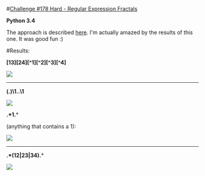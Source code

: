 #[Challenge #178 Hard - Regular Expression Fractals](http://www.reddit.com/r/dailyprogrammer/comments/2fkh8u/9052014_challenge_178_hard_regular_expression/)

**Python 3.4**

The approach is described [here](https://imgur.com/a/QWMGi). I'm actually amazed by the results of this one. It was good fun :)

#Results:

**\[13\]\[24\]\[\^1\]\[\^2\]\[\^3\]\[\^4\]**

![](https://i.imgur.com/QwyLu6G.png)

***

**(.)\1..\1**

![](https://i.imgur.com/KRPDtla.png)

**.\*1.***

(anything that contains a 1):

![](https://i.imgur.com/1yrYlrt.png)

***

**.\*(12|23|34).***

![](https://i.imgur.com/GrWXOch.png)